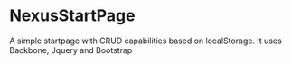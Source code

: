 # NexusStartPage
A simple startpage with CRUD capabilities based on localStorage. It uses Backbone, Jquery and Bootstrap
